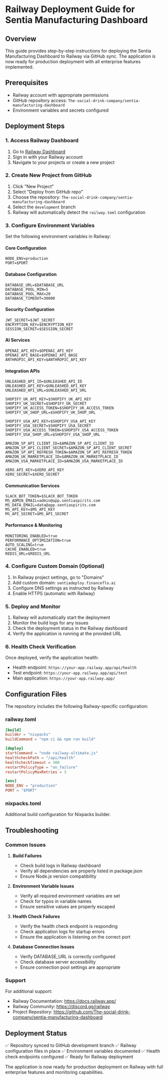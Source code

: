 # Railway Deployment Guide for Sentia Manufacturing Dashboard

## Overview

This guide provides step-by-step instructions for deploying the Sentia Manufacturing Dashboard to Railway via GitHub sync. The application is now ready for production deployment with all enterprise features implemented.

## Prerequisites

- Railway account with appropriate permissions
- GitHub repository access: `The-social-drink-company/sentia-manufacturing-dashboard`
- Environment variables and secrets configured

## Deployment Steps

### 1. Access Railway Dashboard

1. Go to [Railway Dashboard](https://railway.app/dashboard)
2. Sign in with your Railway account
3. Navigate to your projects or create a new project

### 2. Create New Project from GitHub

1. Click "New Project"
2. Select "Deploy from GitHub repo"
3. Choose the repository: `The-social-drink-company/sentia-manufacturing-dashboard`
4. Select the `development` branch
5. Railway will automatically detect the `railway.toml` configuration

### 3. Configure Environment Variables

Set the following environment variables in Railway:

#### Core Configuration
```
NODE_ENV=production
PORT=$PORT
```

#### Database Configuration
```
DATABASE_URL=$DATABASE_URL
DATABASE_POOL_MIN=5
DATABASE_POOL_MAX=20
DATABASE_TIMEOUT=30000
```

#### Security Configuration
```
JWT_SECRET=$JWT_SECRET
ENCRYPTION_KEY=$ENCRYPTION_KEY
SESSION_SECRET=$SESSION_SECRET
```

#### AI Services
```
OPENAI_API_KEY=$OPENAI_API_KEY
OPENAI_API_BASE=$OPENAI_API_BASE
ANTHROPIC_API_KEY=$ANTHROPIC_API_KEY
```

#### Integration APIs
```
UNLEASHED_API_ID=$UNLEASHED_API_ID
UNLEASHED_API_KEY=$UNLEASHED_API_KEY
UNLEASHED_API_URL=$UNLEASHED_API_URL

SHOPIFY_UK_API_KEY=$SHOPIFY_UK_API_KEY
SHOPIFY_UK_SECRET=$SHOPIFY_UK_SECRET
SHOPIFY_UK_ACCESS_TOKEN=$SHOPIFY_UK_ACCESS_TOKEN
SHOPIFY_UK_SHOP_URL=$SHOPIFY_UK_SHOP_URL

SHOPIFY_USA_API_KEY=$SHOPIFY_USA_API_KEY
SHOPIFY_USA_SECRET=$SHOPIFY_USA_SECRET
SHOPIFY_USA_ACCESS_TOKEN=$SHOPIFY_USA_ACCESS_TOKEN
SHOPIFY_USA_SHOP_URL=$SHOPIFY_USA_SHOP_URL

AMAZON_SP_API_CLIENT_ID=$AMAZON_SP_API_CLIENT_ID
AMAZON_SP_API_CLIENT_SECRET=$AMAZON_SP_API_CLIENT_SECRET
AMAZON_SP_API_REFRESH_TOKEN=$AMAZON_SP_API_REFRESH_TOKEN
AMAZON_UK_MARKETPLACE_ID=$AMAZON_UK_MARKETPLACE_ID
AMAZON_USA_MARKETPLACE_ID=$AMAZON_USA_MARKETPLACE_ID

XERO_API_KEY=$XERO_API_KEY
XERO_SECRET=$XERO_SECRET
```

#### Communication Services
```
SLACK_BOT_TOKEN=$SLACK_BOT_TOKEN
MS_ADMIN_EMAIL=admin@app.sentiaspirits.com
MS_DATA_EMAIL=data@app.sentiaspirits.com
MS_API_KEY=$MS_API_KEY
MS_API_SECRET=$MS_API_SECRET
```

#### Performance & Monitoring
```
MONITORING_ENABLED=true
PERFORMANCE_OPTIMIZATION=true
AUTO_SCALING=true
CACHE_ENABLED=true
REDIS_URL=$REDIS_URL
```

### 4. Configure Custom Domain (Optional)

1. In Railway project settings, go to "Domains"
2. Add custom domain: `sentiadeploy.financeflo.ai`
3. Configure DNS settings as instructed by Railway
4. Enable HTTPS (automatic with Railway)

### 5. Deploy and Monitor

1. Railway will automatically start the deployment
2. Monitor the build logs for any issues
3. Check the deployment status in the Railway dashboard
4. Verify the application is running at the provided URL

### 6. Health Check Verification

Once deployed, verify the application health:

- Health endpoint: `https://your-app.railway.app/api/health`
- Test endpoint: `https://your-app.railway.app/api/test`
- Main application: `https://your-app.railway.app/`

## Configuration Files

The repository includes the following Railway-specific configuration:

### railway.toml
```toml
[build]
builder = "nixpacks"
buildCommand = "npm ci && npm run build"

[deploy]
startCommand = "node railway-ultimate.js"
healthcheckPath = "/api/health"
healthcheckTimeout = 300
restartPolicyType = "on_failure"
restartPolicyMaxRetries = 3

[env]
NODE_ENV = "production"
PORT = "$PORT"
```

### nixpacks.toml
Additional build configuration for Nixpacks builder.

## Troubleshooting

### Common Issues

1. **Build Failures**
   - Check build logs in Railway dashboard
   - Verify all dependencies are properly listed in package.json
   - Ensure Node.js version compatibility

2. **Environment Variable Issues**
   - Verify all required environment variables are set
   - Check for typos in variable names
   - Ensure sensitive values are properly escaped

3. **Health Check Failures**
   - Verify the health check endpoint is responding
   - Check application logs for startup errors
   - Ensure the application is listening on the correct port

4. **Database Connection Issues**
   - Verify DATABASE_URL is correctly configured
   - Check database server accessibility
   - Ensure connection pool settings are appropriate

### Support

For additional support:
- Railway Documentation: https://docs.railway.app/
- Railway Community: https://discord.gg/railway
- Project Repository: https://github.com/The-social-drink-company/sentia-manufacturing-dashboard

## Deployment Status

✅ Repository synced to GitHub development branch
✅ Railway configuration files in place
✅ Environment variables documented
✅ Health check endpoints configured
✅ Ready for Railway deployment

The application is now ready for production deployment on Railway with full enterprise features and monitoring capabilities.

